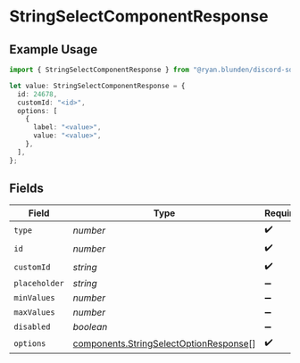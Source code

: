 # StringSelectComponentResponse

## Example Usage

```typescript
import { StringSelectComponentResponse } from "@ryan.blunden/discord-sdk/models/components";

let value: StringSelectComponentResponse = {
  id: 24678,
  customId: "<id>",
  options: [
    {
      label: "<value>",
      value: "<value>",
    },
  ],
};
```

## Fields

| Field                                                                                            | Type                                                                                             | Required                                                                                         | Description                                                                                      |
| ------------------------------------------------------------------------------------------------ | ------------------------------------------------------------------------------------------------ | ------------------------------------------------------------------------------------------------ | ------------------------------------------------------------------------------------------------ |
| `type`                                                                                           | *number*                                                                                         | :heavy_check_mark:                                                                               | N/A                                                                                              |
| `id`                                                                                             | *number*                                                                                         | :heavy_check_mark:                                                                               | N/A                                                                                              |
| `customId`                                                                                       | *string*                                                                                         | :heavy_check_mark:                                                                               | N/A                                                                                              |
| `placeholder`                                                                                    | *string*                                                                                         | :heavy_minus_sign:                                                                               | N/A                                                                                              |
| `minValues`                                                                                      | *number*                                                                                         | :heavy_minus_sign:                                                                               | N/A                                                                                              |
| `maxValues`                                                                                      | *number*                                                                                         | :heavy_minus_sign:                                                                               | N/A                                                                                              |
| `disabled`                                                                                       | *boolean*                                                                                        | :heavy_minus_sign:                                                                               | N/A                                                                                              |
| `options`                                                                                        | [components.StringSelectOptionResponse](../../models/components/stringselectoptionresponse.md)[] | :heavy_check_mark:                                                                               | N/A                                                                                              |